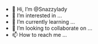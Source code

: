 - 👋 Hi, I’m @Snazzylady
- 👀 I’m interested in ...
- 🌱 I’m currently learning ...
- 💞️ I’m looking to collaborate on ...
- 📫 How to reach me ...

<!---
Snazzylady/Snazzylady is a ✨ special ✨ repository because its `README.md` (this file) appears on your GitHub profile.
You can click the Preview link to take a look at your changes.
--->
